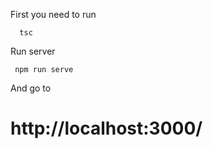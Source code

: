 First you need to run
```
  tsc
```
Run server 
```
 npm run serve
```
 And go to
 
# http://localhost:3000/

